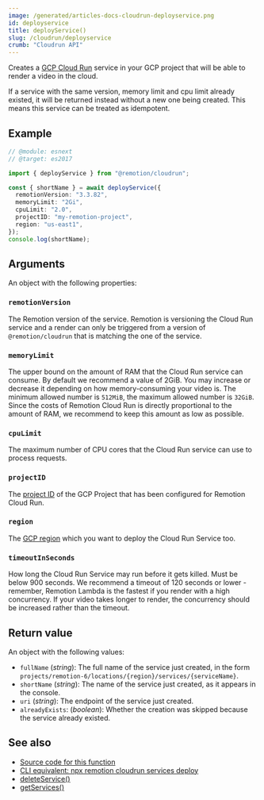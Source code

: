 ```yaml
---
image: /generated/articles-docs-cloudrun-deployservice.png
id: deployservice
title: deployService()
slug: /cloudrun/deployservice
crumb: "Cloudrun API"
---
```


Creates a [GCP Cloud Run](https://cloud.google.com/run) service in your GCP project that will be able to render a video in the cloud.

If a service with the same version, memory limit and cpu limit already existed, it will be returned instead without a new one being created. This means this service can be treated as idempotent.

## Example

```ts twoslash
// @module: esnext
// @target: es2017

import { deployService } from "@remotion/cloudrun";

const { shortName } = await deployService({
  remotionVersion: "3.3.82",
  memoryLimit: "2Gi",
  cpuLimit: "2.0",
  projectID: "my-remotion-project",
  region: "us-east1",
});
console.log(shortName);
```

## Arguments

An object with the following properties:

### `remotionVersion`

The Remotion version of the service. Remotion is versioning the Cloud Run service and a render can only be triggered from a version of `@remotion/cloudrun` that is matching the one of the service.

### `memoryLimit`

The upper bound on the amount of RAM that the Cloud Run service can consume. By default we recommend a value of 2GiB. You may increase or decrease it depending on how memory-consuming your video is. The minimum allowed number is `512MiB`, the maximum allowed number is `32GiB`. Since the costs of Remotion Cloud Run is directly proportional to the amount of RAM, we recommend to keep this amount as low as possible.

### `cpuLimit`

The maximum number of CPU cores that the Cloud Run service can use to process requests.

### `projectID`

The [project ID](https://cloud.google.com/resource-manager/docs/creating-managing-projects#:~:text=to%20be%20unique.-,Project%20ID,-%3A%20A%20globally%20unique) of the GCP Project that has been configured for Remotion Cloud Run.

### `region`

The [GCP region](/docs/cloudrun/region-selection) which you want to deploy the Cloud Run Service too.

### `timeoutInSeconds`

How long the Cloud Run Service may run before it gets killed. Must be below 900 seconds.
We recommend a timeout of 120 seconds or lower - remember, Remotion Lambda is the fastest if you render with a high concurrency. If your video takes longer to render, the concurrency should be increased rather than the timeout.

## Return value

An object with the following values:

- `fullName` (_string_): The full name of the service just created, in the form `projects/remotion-6/locations/{region}/services/{serviceName}`.
- `shortName` (_string_): The name of the service just created, as it appears in the console.
- `uri` (_string_): The endpoint of the service just created.
- `alreadyExists`: (_boolean_): Whether the creation was skipped because the service already existed.

## See also

- [Source code for this function](https://github.com/remotion-dev/remotion/blob/main/packages/cloudrun/src/api/deploy-service.ts)
- [CLI equivalent: npx remotion cloudrun services deploy](/docs/cloudrun/cli/services#deploy)
- [deleteService()](/docs/cloudrun/deleteservice)
- [getServices()](/docs/cloudrun/getservices)
